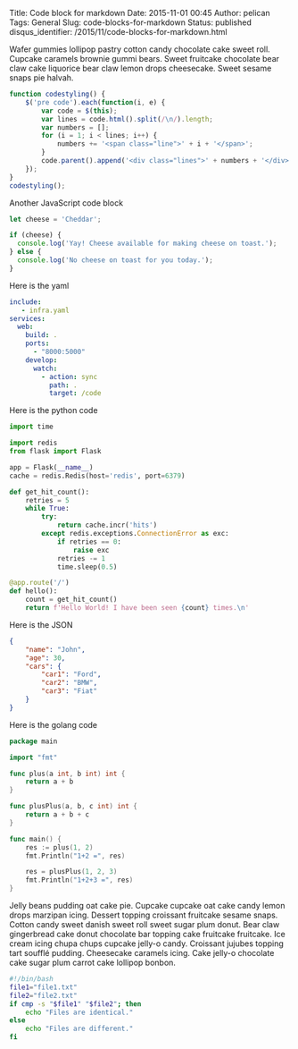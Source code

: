 Title: Code block for markdown
Date: 2015-11-01 00:45
Author: pelican
Tags: General
Slug: code-blocks-for-markdown
Status: published
disqus_identifier: /2015/11/code-blocks-for-markdown.html


Wafer gummies lollipop pastry cotton candy chocolate cake sweet roll.
Cupcake caramels brownie gummi bears. Sweet fruitcake chocolate bear
claw cake liquorice bear claw lemon drops cheesecake. Sweet sesame snaps
pie halvah.


```js
function codestyling() {
    $('pre code').each(function(i, e) {
        var code = $(this);
        var lines = code.html().split(/\n/).length;
        var numbers = [];
        for (i = 1; i < lines; i++) {
            numbers += '<span class="line">' + i + '</span>';
        }
        code.parent().append('<div class="lines">' + numbers + '</div>');
    });
}
codestyling();
```

Another JavaScript code block

```javascript
let cheese = 'Cheddar';

if (cheese) {
  console.log('Yay! Cheese available for making cheese on toast.');
} else {
  console.log('No cheese on toast for you today.');
}
```

Here is the yaml

```yaml
include:
   - infra.yaml
services:
  web:
    build: .
    ports:
      - "8000:5000"
    develop:
      watch:
        - action: sync
          path: .
          target: /code
```

Here is the python code

```python
import time

import redis
from flask import Flask

app = Flask(__name__)
cache = redis.Redis(host='redis', port=6379)

def get_hit_count():
    retries = 5
    while True:
        try:
            return cache.incr('hits')
        except redis.exceptions.ConnectionError as exc:
            if retries == 0:
                raise exc
            retries -= 1
            time.sleep(0.5)

@app.route('/')
def hello():
    count = get_hit_count()
    return f'Hello World! I have been seen {count} times.\n'
```

Here is the JSON

```json
{
    "name": "John",
    "age": 30,
    "cars": {
        "car1": "Ford",
        "car2": "BMW",
        "car3": "Fiat"
    }
}
```

Here is the golang code

```go
package main

import "fmt"

func plus(a int, b int) int {
    return a + b
}

func plusPlus(a, b, c int) int {
    return a + b + c
}

func main() {
    res := plus(1, 2)
    fmt.Println("1+2 =", res)

    res = plusPlus(1, 2, 3)
    fmt.Println("1+2+3 =", res)
}
```

Jelly beans pudding oat cake pie. Cupcake cupcake oat cake candy lemon drops marzipan icing. Dessert topping croissant fruitcake sesame snaps. Cotton candy sweet danish sweet roll sweet sugar plum donut. Bear claw gingerbread cake donut chocolate bar topping cake fruitcake fruitcake. Ice cream icing chupa chups cupcake jelly-o candy. Croissant jujubes topping tart soufflé pudding. Cheesecake caramels icing. Cake jelly-o chocolate cake sugar plum carrot cake lollipop bonbon.


```bash
#!/bin/bash
file1="file1.txt"
file2="file2.txt"
if cmp -s "$file1" "$file2"; then
    echo "Files are identical."
else
    echo "Files are different."
fi
```
